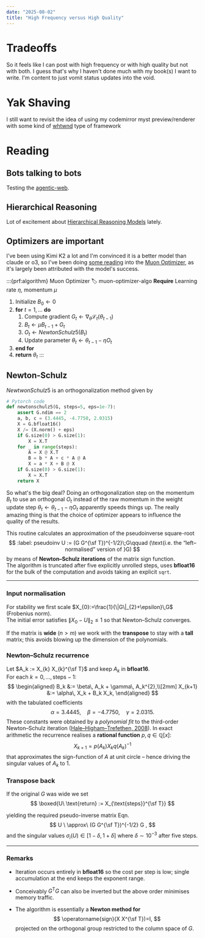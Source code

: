 ```yaml
---
date: "2025-08-02"
title: "High Frequency versus High Quality"
---
```


# Tradeoffs

So it feels like I can post with high frequency or with high quality but not with both. I guess that's why I haven't done much with my book(s) I want to write. I'm content to just vomit status updates into the void.


# Yak Shaving

I still want to revisit the idea of using my codemirror myst preview/renderer with some kind of [whtwnd][whtwnd] type of framework

# Reading

## Bots talking to bots
Testing the [agentic-web][agentic-web].



## Hierarchical Reasoning
Lot of excitement about [Hierarchical Reasoning Models][hrm] lately.


## Optimizers are important 
I've been using Kimi K2 a lot and I'm convinced it is a better model than claude or o3, so I've been doing [some reading][muon-blog] into the [Muon Optimizer][muon-opt], as it's largely been attributed with the model's success.

:::{prf:algorithm} Muon Optimizer
:label: muon-optimizer-algo
**Require** Learning rate $\eta$, momentum $\mu$ 
1. Initialize $B_0 \leftarrow 0$
2. **for** $t= 1, \dots$ **do**
    1. Compute gradient $G_t \leftarrow \nabla_\theta \mathcal{L}_t(\theta_{t-1})$
    2. $B_t \leftarrow \mu B_{t-1} + G_t$
    3. $O_t \leftarrow NewtonSchulz5(B_t)$
    4. Update parameter $\theta_t \leftarrow \theta_{t-1} - \eta O_t$
3. **end for**
4. **return** $\theta_t$
:::

## Newton-Schulz
$NewtwonSchulz5$ is an orthogonalization method given by

```python
# Pytorch code
def newtonschulz5(G, steps=5, eps=1e-7):
    assert G.ndim == 2
    a, b, c = (3.4445, -4.7750, 2.0315)
    X = G.bfloat16()
    X /= (X.norm() + eps)
    if G.size(0) > G.size(1):
        X = X.T
    for _ in range(steps):
        A = X @ X.T
        B = b * A + c * A @ A
        X = a * X + B @ X
    if G.size(0) > G.size(1):
        X = X.T
    return X
```

So what's the big deal? Doing an orthogonalization step on the momentum $B_t$ to use an orthogonal $O_t$ instead of the raw momentum in the weight update step $\theta_t \leftarrow \theta_{t-1} - \eta O_t$ apparently speeds things up. The really amazing thing is that the choice of optimizer appears to influence the quality of the results.







This routine calculates an approximation of the pseudoinverse square-root  
$$
:label: pseudoinv
U := (G G^{\sf T})^{-1/2}\;G\qquad (\text{i.e. the “left–normalised” version of }G)
$$
by means of **Newton–Schulz iterations** of the matrix sign function.  
The algorithm is truncated after five explicitly unrolled steps, uses **bfloat16** for the bulk of the computation and avoids taking an explicit `sqrt`.

--------------------------------------------------------------------
###  **Input normalisation**

For stability we first scale $X_{0}:=\frac{1}{\|G\|_{2}+\epsilon}\,G$ (Frobenius norm).  
The initial error satisfies $\|X_{0}-U\|_{2}\le 1$ so that Newton–Schulz converges.

If the matrix is **wide** ($n>m$) we work with the **transpose** to stay with a **tall** matrix; this avoids blowing up the dimension of the polynomials.

###  **Newton–Schulz recurrence**

Let $A_k := X_{k} X_{k}^{\sf T}$ and keep $A_{k}$ in **bfloat16**.  
For each $k=0,\dots,\text{steps}-1$:
$$
\begin{aligned}
B_k &:= \beta\, A_k + \gamma\, A_k^{2},\\[2mm]
X_{k+1} &:= \alpha\, X_k + B_k X_k,
\end{aligned}
$$
with the tabulated coefficients
$$
\alpha=3.4445,\quad \beta=-4.7750,\quad \gamma=2.0315.
$$
These constants were obtained by a *polynomial fit* to the third-order Newton–Schulz iteration ([Hale–Higham–Trefethen, 2008][matrix-func-computing]).  In exact arithmetic the recurrence realises a **rational function** $p,q\in \mathbb Q[x]$:
$$
X_{k+1}= p(A_k) X_k q(A_k)^{-1}
$$
that approximates the sign-function of $A$ at unit circle – hence driving the singular values of $A_k$ to 1.

###  **Transpose back**

If the original $G$ was wide we set  
$$
\boxed{U\ \text{return} := X_{\text{steps}}^{\sf T}}
$$ 

yielding the required pseudo-inverse matrix Eqn.[](#pseudoinv)
$$
U \ \approx\ (G G^{\sf T})^{-1/2} G ,
$$
and the singular values $\sigma_i(U)\in[1-\delta,1+\delta]$ where $\delta\sim 10^{-3}$ after five steps.

--------------------------------------------------------------------
### **Remarks**

- Iteration occurs entirely in **bfloat16** so the cost per step is low; single accumulation at the end keeps the exponent range.

- Conceivably $G^{\text{T}}G$ can also be inverted but the above order minimises memory traffic.

- The algorithm is essentially a **Newton method for**  
$$
\operatorname{sign}(X X^{\sf T})=I,
$$
projected on the orthogonal group restricted to the column space of $G$.


[agentic-web]: https://doi.org/10.48550/arXiv.2507.21206
[hrm]: https://doi.org/10.48550/arXiv.2506.21734
[muon-opt]: https://doi.org/10.48550/arXiv.2502.16982
[muon-blog]: https://kellerjordan.github.io/posts/muon/
[whtwnd]: https://whtwnd.com
[matrix-func-computing]: https://doi.org/10.1137/070700607